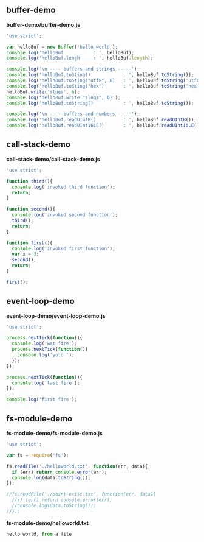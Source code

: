 ## buffer-demo
**buffer-demo/buffer-demo.js**
``` javascript
'use strict';

var helloBuf = new Buffer('hello world');
console.log('helloBuf           : ', helloBuf);
console.log('helloBuf.lengh     : ', helloBuf.length);

console.log('\n ---- buffers and strings -----');
console.log('helloBuf.toSting()            : ', helloBuf.toString());
console.log('helloBuf.toSting("utf8", 6)   : ', helloBuf.toString('utf8', 6));
console.log('helloBuf.toSting("hex")       : ', helloBuf.toString('hex'));
helloBuf.write('slugs', 6);
console.log('helloBuf.write("slugs", 6)');
console.log('helloBuf.toString()           : ', helloBuf.toString());

console.log('\n ---- buffers and numbers -----');
console.log('helloBuf.readUInt8()          : ', helloBuf.readUInt8());
console.log('helloBuf.readUInt16LE()       : ', helloBuf.readUInt16LE());
```

## call-stack-demo
**call-stack-demo/call-stack-demo.js**
``` javascript
'use strict';

function third(){
  console.log('invoked third function');
  return;
}

function second(){
  console.log('invoked second function');
  third();
  return;
}

function first(){
  console.log('invoked first function');
  var x = 3;
  second();
  return;
}

first();
```

## event-loop-demo
**event-loop-demo/event-loop-demo.js**
``` javascript
'use strict';

process.nextTick(function(){
  console.log('wat fire');
  process.nextTick(function(){
    console.log('yolo ');
  });
});

process.nextTick(function(){
  console.log('last fire');
});

console.log('first fire');
```

## fs-module-demo
**fs-module-demo/fs-module-demo.js**
``` javascript
'use strict';

var fs = require('fs');

fs.readFile('./helloworld.txt', function(err, data){
  if (err) return console.error(err);
  console.log(data.toString());
});

//fs.readFile('./dosnt-exist.txt', function(err, data){
  //if (err) return console.error(err);
  //console.log(data.toString());
//});
```

**fs-module-demo/helloworld.txt**
``` javascript
hello world, from a file 
```

